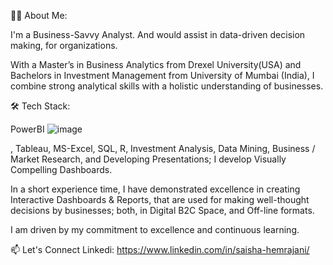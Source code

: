 👩‍💻 About Me:

I'm a Business-Savvy Analyst. And would assist in data-driven decision making, for organizations.

With a Master’s in Business Analytics from Drexel University(USA) and Bachelors in Investment Management from University of Mumbai (India), I combine strong analytical skills with a holistic understanding of businesses.

🛠️ Tech Stack:

PowerBI ![image](https://github.com/user-attachments/assets/bb60134c-9c77-4367-ad3a-8e581ad6d377)

, Tableau, MS-Excel, SQL, R, Investment Analysis, Data Mining, Business / Market Research, and Developing Presentations; I develop Visually Compelling Dashboards. 

In a short experience time, I have demonstrated excellence in creating Interactive Dashboards & Reports, that are used for making well-thought decisions by businesses; both, in Digital B2C Space, and Off-line formats. 

I am driven by my commitment to excellence and continuous learning.

📫 Let's Connect
Linkedi: https://www.linkedin.com/in/saisha-hemrajani/
